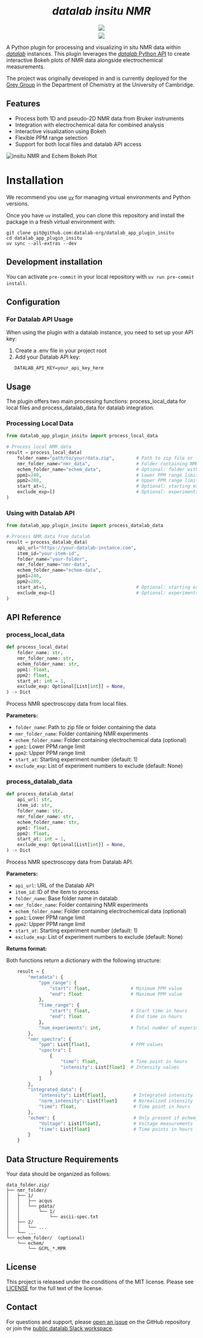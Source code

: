 # <div align="center"><i>datalab insitu NMR</i></div>

<div align="center" style="padding-bottom: 5px">
<a href="https://demo.datalab-org.io"><img src="https://img.shields.io/badge/try_it_out!-public_demo_server-orange?logo=firefox"></a>
</div>

<div align="center">
<a href="https://join.slack.com/t/datalab-world/shared_invite/zt-2h58ev3pc-VV496~5je~QoT2TgFIwn4g"><img src="https://img.shields.io/badge/Slack-chat_with_us-yellow?logo=slack"></a>
</div>

A Python plugin for processing and visualizing in situ NMR data within [_datalab_](https://github.com/the-grey-group/datalab) instances. This plugin leverages the [_datalab_ Python API](https://github.com/datalab-org/datalab-api) to create interactive Bokeh plots of NMR data alongside electrochemical measurements.

The project was originally developed in and is currently deployed for the [Grey Group](https://www.ch.cam.ac.uk/group/grey/) in the Department of Chemistry at the University of Cambridge.

## Features

- Process both 1D and pseudo-2D NMR data from Bruker instruments
- Integration with electrochemical data for combined analysis
- Interactive visualization using Bokeh
- Flexible PPM range selection
- Support for both local files and datalab API access

![insitu NMR and Echem Bokeh Plot](assets/datalab_plugin_bokeh_plot.png)

# Installation

We recommend you use [`uv`](https://astral.sh/uv) for managing virtual environments and Python versions.

Once you have `uv` installed, you can clone this repository and install the package in a fresh virtual environment with:

```
git clone git@github.com:datalab-org/datalab_app_plugin_insitu
cd datalab_app_plugin_insitu
uv sync --all-extras --dev
```

## Development installation

You can activate `pre-commit` in your local repository with `uv run pre-commit install`.

## Configuration

### For Datalab API Usage

When using the plugin with a datalab instance, you need to set up your API key:

1. Create a .env file in your project root
1. Add your Datalab API key:

```Shell
   DATALAB_API_KEY=your_api_key_here
```

## Usage

The plugin offers two main processing functions: process_local_data for local files and process_datalab_data for datalab integration.

### Processing Local Data

```python
from datalab_app_plugin_insitu import process_local_data

# Process local NMR data
result = process_local_data(
    folder_name="path/to/your/data.zip",        # Path to zip file or folder
    nmr_folder_name="nmr_data",                 # Folder containing NMR experiments
    echem_folder_name="echem_data",             # Optional: folder with electrochemical data
    ppm1=240,                                   # Lower PPM range limit
    ppm2=280,                                   # Upper PPM range limit
    start_at=1,                                 # Optional: starting experiment number
    exclude_exp=[]                              # Optional: experiments to exclude
)
```

### Using with Datalab API

```python
from datalab_app_plugin_insitu import process_datalab_data

# Process NMR data from datalab
result = process_datalab_data(
    api_url="https://your-datalab-instance.com",
    item_id="your-item-id",
    folder_name="your-folder",
    nmr_folder_name="nmr-data",
    echem_folder_name="echem-data",
    ppm1=240,
    ppm2=280,
    start_at=1,                                 # Optional: starting experiment number
    exclude_exp=[]                              # Optional: experiments to exclude
)
```

## API Reference

### process_local_data

```python
def process_local_data(
    folder_name: str,
    nmr_folder_name: str,
    echem_folder_name: str,
    ppm1: float,
    ppm2: float,
    start_at: int = 1,
    exclude_exp: Optional[List[int]] = None,
) -> Dict
```

Process NMR spectroscopy data from local files.

**Parameters:**

- `folder_name`: Path to zip file or folder containing the data
- `nmr_folder_name`: Folder containing NMR experiments
- `echem_folder_name`: Folder containing electrochemical data (optional)
- `ppm1`: Lower PPM range limit
- `ppm2`: Upper PPM range limit
- `start_at`: Starting experiment number (default: 1)
- `exclude_exp`: List of experiment numbers to exclude (default: None)

### process_datalab_data

```Python
def process_datalab_data(
    api_url: str,
    item_id: str,
    folder_name: str,
    nmr_folder_name: str,
    echem_folder_name: str,
    ppm1: float,
    ppm2: float,
    start_at: int = 1,
    exclude_exp: Optional[List[int]] = None,
) -> Dict
```

Process NMR spectroscopy data from Datalab API.

**Parameters:**

- `api_url`: URL of the Datalab API
- `item_id`: ID of the item to process
- `folder_name`: Base folder name in datalab
- `nmr_folder_name`: Folder containing NMR experiments
- `echem_folder_name`: Folder containing electrochemical data (optional)
- `ppm1`: Lower PPM range limit
- `ppm2`: Upper PPM range limit
- `start_at`: Starting experiment number (default: 1)
- `exclude_exp`: List of experiment numbers to exclude (default: None)

**Returns format:**

Both functions return a dictionary with the following structure:

```python
    result = {
        "metadata": {
            "ppm_range": {
                "start": float,               # Minimum PPM value
                "end": float                  # Maximum PPM value
            },
            "time_range": {
                "start": float,               # Start time in hours
                "end": float                  # End time in hours
            },
            "num_experiments": int,           # Total number of experiments
        },
        "nmr_spectra": {
            "ppm": List[float],               # PPM values
            "spectra": [
                {
                    "time": float,            # Time point in hours
                    "intensity": List[float]  # Intensity values
                }
            ]
        },
        "integrated_data": {
            "intensity": List[float],          # Integrated intensity
            "norm_intensity": List[float]      # Normalized intensity
            "time": float,                     # Time point in hours
        },
        "echem": {                             # Only present if echem_folder_name is provided
            "Voltage": List[float],            # Voltage measurements
            "time": List[float]                # Time points in hours
        }
    }
```

## Data Structure Requirements

Your data should be organized as follows:

```Shell
data_folder.zip/
├── nmr_folder/
│   ├── 1/
│   │   ├── acqus
│   │   └── pdata/
│   │       └── 1/
│   │           └── ascii-spec.txt
│   ├── 2/
│   │   └── ...
│   └── ...
└── echem_folder/  (optional)
    └── echem/
        └── GCPL_*.MPR
```

## License

This project is released under the conditions of the MIT license. Please see [LICENSE](https://github.com/datalab-org/datalab_app_plugin_insitu/blob/main/LICENSE) for the full text of the license.

## Contact

For questions and support, please [open an issue](https://github.com/datalab-org/datalab_app_plugin_insitu/issues) on the GitHub repository or join the [public datalab Slack workspace](https://join.slack.com/t/datalab-world/shared_invite/zt-2h58ev3pc-VV496~5je~QoT2TgFIwn4g).
